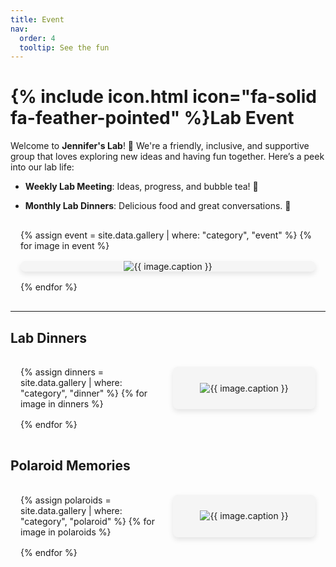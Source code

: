 ```yaml
---
title: Event
nav:
  order: 4
  tooltip: See the fun
---
```


# {% include icon.html icon="fa-solid fa-feather-pointed" %}Lab Event

Welcome to **Jennifer's Lab**! 🎉 We're a friendly, inclusive, and supportive group that loves exploring new ideas and having fun together. Here’s a peek into our lab life:

- **Weekly Lab Meeting**: Ideas, progress, and bubble tea! 🧋

- **Monthly Lab Dinners**: Delicious food and great conversations. 🍜

<div class="event-gallery">
  {% assign event = site.data.gallery | where: "category", "event" %}
  {% for image in event %}
    <div class="event-gallery-item">
      <img src="{{ image.src }}" alt="{{ image.caption }}" class="event-gallery-image" loading="lazy" />
      <div class="gallery-caption">
        <div>{{ image.caption }}</div>
        <div class="caption-details">{{ image.camera }} · {{ image.date }}</div>
      </div>
    </div>
  {% endfor %}
</div>

---

## Lab Dinners

<div class="gallery">
  {% assign dinners = site.data.gallery | where: "category", "dinner" %}
  {% for image in dinners %}
    <div class="gallery-item">
      <img src="{{ image.src | relative_url | uri_escape }}" alt="{{ image.caption }}" class="gallery-image" loading="lazy" />
      <div class="gallery-caption">
        <div>{{ image.caption }}</div>
        <div class="caption-details">{{ image.camera }} · {{ image.date }}</div>
      </div>
    </div>
  {% endfor %}
</div>


## Polaroid Memories

<div class="gallery">
  {% assign polaroids = site.data.gallery | where: "category", "polaroid" %}
  {% for image in polaroids %}
    <div class="gallery-item">
      <img src="{{ image.src | relative_url | uri_escape}}" alt="{{ image.caption }}" class="gallery-image" loading="lazy" />
      <div class="gallery-caption">
        <div>{{ image.caption }}</div>
        <div class="caption-details">{{ image.camera }} · {{ image.date }}</div>
      </div>
    </div>
  {% endfor %}
</div>


<style>
  .gallery {
    display: grid;
    grid-template-columns: repeat(auto-fill, minmax(200px, 1fr));
    gap: 16px;
    padding: 16px;
  }
  .gallery-item {
    overflow: hidden;
    border-radius: 8px;
    box-shadow: 0 4px 8px rgba(0, 0, 0, 0.1);
    display: flex;
    justify-content: center;
    align-items: center;
    background-color: #f5f5f5;
    position: relative;
  }
  .gallery-image {
    max-width: 100%;
    max-height: 100%;
    width: auto;
    height: auto;
    transition: transform 0.3s ease;
  }
  .gallery-image:hover {
    transform: scale(1.05);
  }
  .gallery-caption {
    text-align: center;
    padding: 8px;
    font-size: 14px;
    color: #333;
    background-color: rgba(255, 255, 255, 0.8);
    position: absolute;
    bottom: 0;
    left: 0;
    right: 0;
    opacity: 0;
    transition: opacity 0.3s ease;
  }
  .gallery-item:hover .gallery-caption {
    opacity: 1;
  }
  .caption-details {
    font-size: 12px;
    color: #666;
    margin-top: 4px;
  }

  /* event gallery styling */
  .event-gallery {
    display: grid;
    grid-template-columns: repeat(auto-fill, minmax(400px, 1fr)); /* Larger images */
    gap: 16px;
    padding: 16px;
  }
  .event-gallery-item {
    overflow: hidden;
    border-radius: 8px;
    box-shadow: 0 4px 8px rgba(0, 0, 0, 0.1);
    display: flex;
    justify-content: center;
    align-items: center;
    background-color: #f5f5f5;
    position: relative;
  }
  .event-gallery-image {
    max-width: 100%;
    max-height: 100%;
    width: auto;
    height: auto;
    transition: transform 0.3s ease;
  }
  .event-gallery-caption {
    text-align: center;
    padding: 8px;
    font-size: 14px;
    color: #333;
    background-color: rgba(255, 255, 255, 0.8);
    position: absolute;
    bottom: 0;
    left: 0;
    right: 0;
    opacity: 0;
    transition: opacity 0.3s ease;
  }
  .event-gallery-item:hover .gallery-caption {
    opacity: 1;
  }
  .event-gallery-image:hover {
    transform: scale(1.05);
  }
</style>